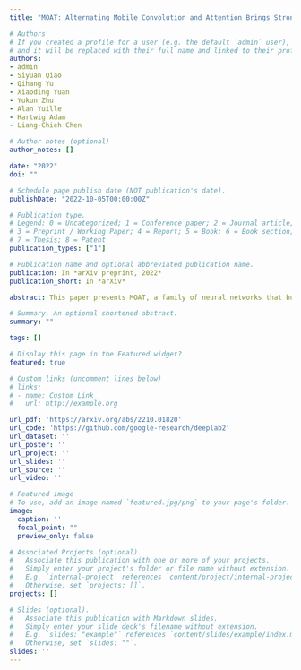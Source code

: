 ```yaml
---
title: "MOAT: Alternating Mobile Convolution and Attention Brings Strong Vision Models"

# Authors
# If you created a profile for a user (e.g. the default `admin` user), write the username (folder name) here 
# and it will be replaced with their full name and linked to their profile.
authors:
- admin
- Siyuan Qiao 
- Qihang Yu 
- Xiaoding Yuan
- Yukun Zhu
- Alan Yuille
- Hartwig Adam
- Liang-Chieh Chen

# Author notes (optional)
author_notes: []

date: "2022"
doi: ""

# Schedule page publish date (NOT publication's date).
publishDate: "2022-10-05T00:00:00Z"

# Publication type.
# Legend: 0 = Uncategorized; 1 = Conference paper; 2 = Journal article;
# 3 = Preprint / Working Paper; 4 = Report; 5 = Book; 6 = Book section;
# 7 = Thesis; 8 = Patent
publication_types: ["1"]

# Publication name and optional abbreviated publication name.
publication: In *arXiv preprint, 2022*
publication_short: In *arXiv*

abstract: This paper presents MOAT, a family of neural networks that build on top of MObile convolution (i.e., inverted residual blocks) and ATtention. Unlike the current works that stack separate mobile convolution and transformer blocks, we effectively merge them into a MOAT block. Starting with a standard Transformer block, we replace its multi-layer perceptron with a mobile convolution block, and further reorder it before the self-attention operation. The mobile convolution block not only enhances the network representation capacity, but also produces better downsampled features. Our conceptually simple MOAT networks are surprisingly effective, achieving 89.1% top-1 accuracy on ImageNet-1K with ImageNet-22K pretraining. Additionally, MOAT can be seamlessly applied to downstream tasks that require large resolution inputs by simply converting the global attention to window attention. Thanks to the mobile convolution that effectively exchanges local information between pixels (and thus cross-windows), MOAT does not need the extra window-shifting mechanism. As a result, on COCO object detection, MOAT achieves 59.2% box AP with 227M model parameters (single-scale inference, and hard NMS), and on ADE20K semantic segmentation, MOAT attains 57.6% mIoU with 496M model parameters (single-scale inference). Finally, the tiny-MOAT family, obtained by simply reducing the channel sizes, also surprisingly outperforms several mobile-specific transformer-based models on ImageNet. We hope our simple yet effective MOAT will inspire more seamless integration of convolution and self-attention. Code is made publicly available.

# Summary. An optional shortened abstract.
summary: ""

tags: []

# Display this page in the Featured widget?
featured: true

# Custom links (uncomment lines below)
# links:
# - name: Custom Link
#   url: http://example.org

url_pdf: 'https://arxiv.org/abs/2210.01820'
url_code: 'https://github.com/google-research/deeplab2'
url_dataset: ''
url_poster: ''
url_project: ''
url_slides: ''
url_source: ''
url_video: ''

# Featured image
# To use, add an image named `featured.jpg/png` to your page's folder. 
image:
  caption: ''
  focal_point: ""
  preview_only: false

# Associated Projects (optional).
#   Associate this publication with one or more of your projects.
#   Simply enter your project's folder or file name without extension.
#   E.g. `internal-project` references `content/project/internal-project/index.md`.
#   Otherwise, set `projects: []`.
projects: []

# Slides (optional).
#   Associate this publication with Markdown slides.
#   Simply enter your slide deck's filename without extension.
#   E.g. `slides: "example"` references `content/slides/example/index.md`.
#   Otherwise, set `slides: ""`.
slides: ''
---
```

